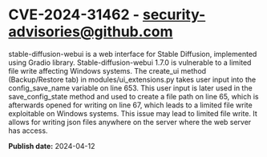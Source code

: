 # CVE-2024-31462 - security-advisories@github.com

stable-diffusion-webui is a web interface for Stable Diffusion, implemented using Gradio library. Stable-diffusion-webui 1.7.0 is vulnerable to a limited file write affecting Windows systems. The create_ui method (Backup/Restore tab) in modules/ui_extensions.py takes user input into the config_save_name variable on line 653. This user input is later used in the save_config_state method and used to create a file path on line 65, which is afterwards opened for writing on line 67, which leads to a limited file write exploitable on Windows systems. This issue may lead to limited file write. It allows for writing json files anywhere on the server where the web server has access.

**Publish date:** 2024-04-12

